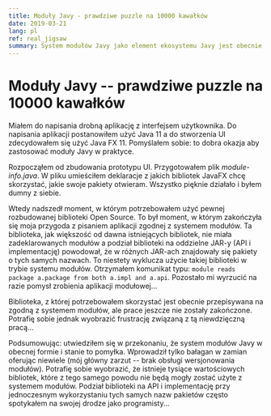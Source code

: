 ```yaml
---
title: Moduły Javy - prawdziwe puzzle na 10000 kawałków
date: 2019-03-21
lang: pl
ref: real_jigsaw
summary: System modułów Javy jako element ekosystemu Javy jest obecnie ekstremalnie niedojrzały. Dowodzi tego m. in. moja próba zastosowania go w praktyce. Próba zakończona porażką...
---
```

# Moduły Javy -- prawdziwe puzzle na 10000 kawałków
Miałem do napisania drobną aplikację z interfejsem użytkownika. Do napisania aplikacji postanowiłem użyć Java 11 a do stworzenia UI zdecydowałem się użyć Java FX 11. Pomyślałem sobie: to dobra okazja aby zastosować moduły Javy w praktyce.

Rozpocząłem od zbudowania prototypu UI. Przygotowałem plik *module-info.java*. W pliku umieściłem deklaracje z jakich bibliotek JavaFX chcę skorzystać, jakie swoje pakiety otwieram. Wszystko pięknie działało i byłem dumny z siebie.

Wtedy nadszedł moment, w którym potrzebowałem użyć pewnej rozbudowanej biblioteki Open Source. To był moment, w którym zakończyła się moja przygoda z pisaniem aplikacji zgodnej z systemem modułów. Ta biblioteka, jak większość od dawna istniejących bibliotek, nie miała zadeklarowanych modułów a podział biblioteki na oddzielne JAR-y (API i implementację) powodował, że w różnych JAR-ach znajdowały się pakiety o tych samych nazwach. To niestety wyklucza użycie takiej biblioteki w trybie systemu modułów. Otrzymałem komunikat typu: `module reads package a.package from both a.impl and a.api`. Pozostało mi wyrzucić na razie pomysł zrobienia aplikacji modułowej...

Biblioteka, z której potrzebowałem skorzystać jest obecnie przepisywana na zgodną z systemem modułów, ale prace jeszcze nie zostały zakończone. Potrafię sobie jednak wyobrazić frustrację związaną z tą niewdzięczną pracą...

Podsumowując: utwiedziłem się w przekonaniu, że system modułów Javy w obecnej formie i stanie to pomyłka. Wprowadził tylko bałagan w zamian oferując niewiele (mój główny zarzut -- brak obsługi wersjonowania modułów). Potrafię sobie wyobrazić, że istnieje tysiące wartościowych bibliotek, które z tego samego powodu nie będą mogły zostać użyte z systemem modułów. Podział biblioteki na API i implementację przy jednoczesnym wykorzystaniu tych samych nazw pakietów często spotykałem na swojej drodze jako programisty...

<!--
Copyright 2019 Michał Piotrowski

Licensed under the Apache License, Version 2.0 (the "License");
you may not use this file except in compliance with the License.
You may obtain a copy of the License at

   http://www.apache.org/licenses/LICENSE-2.0
-->
